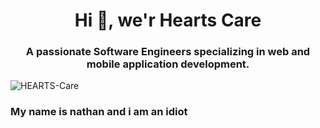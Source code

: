 <h1 align="center">Hi 👋, we'r Hearts Care</h1>
<h3 align="center">A passionate Software Engineers specializing in web and mobile application development.</h3>

<p align="left"> <img src="https://komarev.com/ghpvc/?username=HEARTS-Care&label=Profile%20views&color=0e75b6&style=flat" alt="HEARTS-Care" /> </p>



<h3 align="left">My name is nathan and i am an idiot</h3>


